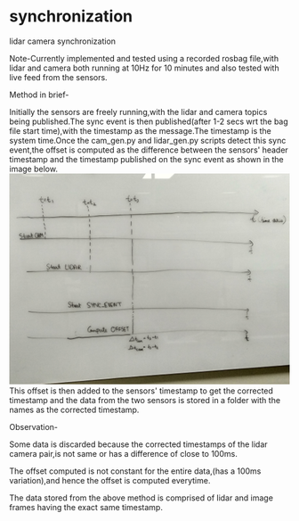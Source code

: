 # synchronization
lidar camera synchronization

Note-Currently implemented and tested using a recorded rosbag file,with lidar and camera both running at 10Hz for 10 minutes and also tested with live feed from the sensors.

Method in brief-
   
   Initially the sensors are freely running,with the lidar and camera topics being published.The sync event is then published(after 1-2 secs wrt the bag file start time),with the timestamp as the message.The timestamp is the system time.Once the cam_gen.py and lidar_gen.py scripts detect this sync event,the offset is computed as the difference between the sensors' header timestamp and the timestamp published on the sync event as shown in the image below.
   ![alt text](https://github.com/poornimajd/newdemo/blob/main/IMG_20210129_140354_HDR.jpg)
This offset is then added to the sensors' timestamp to get the corrected timestamp and the data from the two sensors is stored in a folder with the names as the corrected timestamp.
   
Observation-
  
   Some data is discarded because the corrected timestamps of the lidar camera pair,is not same or has a difference of close to 100ms.
  
   The offset computed is not constant for the entire data,(has a 100ms variation),and hence the offset is computed everytime.
  
   The data stored from the above method is comprised of lidar and image frames having the exact same timestamp.
  
  
